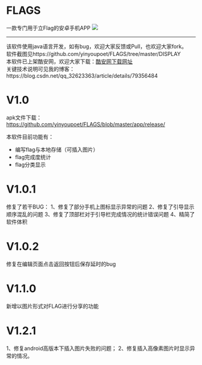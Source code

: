 # FLAGS
一款专门用于立Flag的安卓手机APP
<img src="https://github.com/yinyoupoet/FLAGS/blob/master/DISPLAY/Screenshot_2018-02-26-20-43-40-867_com.yinyoupoet.png?raw=true"/>

<hr>
该软件使用java语言开发，如有bug，欢迎大家反馈或Pull，也欢迎大家fork。<br>
软件截图见https://github.com/yinyoupoet/FLAGS/tree/master/DISPLAY<br>
本软件已上架酷安网，欢迎大家下载：<a href="https://www.coolapk.com/apk/178123">酷安网下载网址</a><br>
关键技术说明可见我的博客：https://blog.csdn.net/qq_32623363/article/details/79356484<br>



# V1.0
apk文件下载：https://github.com/yinyoupoet/FLAGS/blob/master/app/release/

本软件目前功能有：
- 编写flag与本地存储（可插入图片）
- flag完成度统计
- flag分类显示

# V1.0.1
修复了若干BUG：
1、修复了部分手机上图标显示异常的问题
2、修复了引导显示顺序混乱的问题
3、修复了顶部栏对于引导栏完成情况的统计错误问题
4、精简了软件体积

# V1.0.2
修复在编辑页面点击返回按钮后保存延时的bug

# V1.1.0
新增以图片形式对FLAG进行分享的功能

# V1.2.1
1、修复android高版本下插入图片失败的问题；
2、修复插入高像素图片时显示异常的情况。
